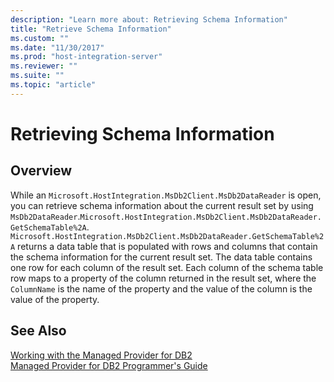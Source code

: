```yaml
---
description: "Learn more about: Retrieving Schema Information"
title: "Retrieve Schema Information"
ms.custom: ""
ms.date: "11/30/2017"
ms.prod: "host-integration-server"
ms.reviewer: ""
ms.suite: ""
ms.topic: "article"
---
```

# Retrieving Schema Information

## Overview
While an `Microsoft.HostIntegration.MsDb2Client.MsDb2DataReader` is open, you can retrieve schema information about the current result set by using `MsDb2DataReader`.`Microsoft.HostIntegration.MsDb2Client.MsDb2DataReader.GetSchemaTable%2A`. `Microsoft.HostIntegration.MsDb2Client.MsDb2DataReader.GetSchemaTable%2A` returns a data table that is populated with rows and columns that contain the schema information for the current result set. The data table contains one row for each column of the result set. Each column of the schema table row maps to a property of the column returned in the result set, where the `ColumnName` is the name of the property and the value of the column is the value of the property.  
  
## See Also  
 [Working with the Managed Provider for DB2](../core/working-with-the-managed-provider-for-db21.md)   
 [Managed Provider for DB2 Programmer's Guide](../core/managed-provider-for-db2-programmer-s-guide2.md)   
